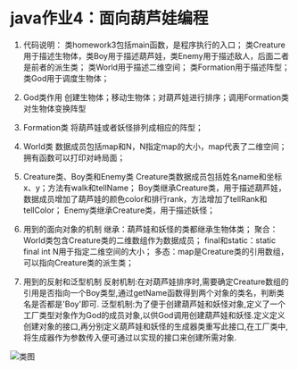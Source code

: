 # java作业4：面向葫芦娃编程

1. 代码说明：
    类homework3包括main函数，是程序执行的入口； 
	类Creature用于描述生物体，类Boy用于描述葫芦娃，类Enemy用于描述敌人，后面二者是前者的派生类；
    类World用于描述二维空间；
	类Formation用于描述阵型；
	类God用于调度生物体；
	
2. God类作用
	创建生物体；移动生物体；对葫芦娃进行排序；调用Formation类对生物体变换阵型
	
3. Formation类
	将葫芦娃或者妖怪排列成相应的阵型；
	
4. World类
    数据成员包括map和N，N指定map的大小，map代表了二维空间；拥有函数可以打印对峙局面；
	
5. Creature类、Boy类和Enemy类
    Creature类数据成员包括姓名name和坐标x、y；方法有walk和tellName；	Boy类继承Creature类，用于描述葫芦娃，数据成员增加了葫芦娃的颜色color和排行rank，方法增加了tellRank和tellColor；
	Enemy类继承Creature类，用于描述妖怪；
	
6. 用到的面向对象的机制
	继承：葫芦娃和妖怪的类都继承生物体类；
	聚合：World类包含Creature类的二维数组作为数据成员；
	final和static：static final int N用于指定二维空间的大小；
	多态：map是Creature类的引用数组，可以指向Creature类的派生类；

7. 用到的反射和泛型机制
	反射机制:在对葫芦娃排序时,需要确定Creature数组的引用是否指向一个Boy类型,通过getName函数得到两个对象的类名，判断类名是否都是'Boy'即可.
	泛型机制:为了便于创建葫芦娃和妖怪对象,定义了一个工厂类型对象作为God的成员对象,以供God调用创建葫芦娃和妖怪.定义定义创建对象的接口,再分别定义葫芦娃和妖怪的生成器类重写此接口,在工厂类中,将生成器作为参数传入便可通过以实现的接口来创建所需对象.


![类图](https://github.com/NJULY/myCode/blob/master/umlGraph1.png)

